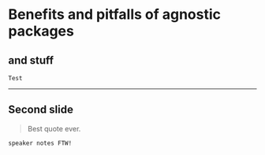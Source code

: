 # Benefits and pitfalls of agnostic packages
## and stuff

```note
Test
```

---

## Second slide

> Best quote ever.

```note
speaker notes FTW!
```